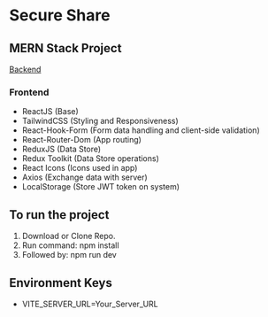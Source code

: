 # Secure Share
## MERN Stack Project
[Backend](https://github.com/DE4D-P00L/SecureMessage-Backend)

### Frontend
- ReactJS (Base)
- TailwindCSS (Styling and Responsiveness)
- React-Hook-Form (Form data handling and client-side validation)
- React-Router-Dom (App routing)
- ReduxJS (Data Store)
- Redux Toolkit (Data Store operations)
- React Icons (Icons used in app)
- Axios (Exchange data with server)
- LocalStorage (Store JWT token on system)

## To run the project
1. Download or Clone Repo.
2. Run command: npm install
3. Followed by: npm run dev

## Environment Keys
- VITE_SERVER_URL=Your_Server_URL
